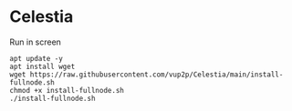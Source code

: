 # Celestia
Run in screen 
```
apt update -y
apt install wget
wget https://raw.githubusercontent.com/vup2p/Celestia/main/install-fullnode.sh
chmod +x install-fullnode.sh
./install-fullnode.sh
```
